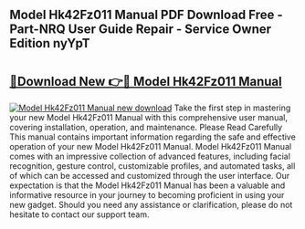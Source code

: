 ## Model Hk42Fz011 Manual PDF Download Free - Part-NRQ User Guide Repair - Service Owner Edition nyYpT

# <h2><a href="http://bc95372.oget.top/?id=Model+Hk42Fz011+Manual">🔗Download New 👉🔴 Model Hk42Fz011 Manual</a></h2>

[![Model Hk42Fz011 Manual new download](https://i.imgur.com/5g1atiW.png)](http://bc95372.oget.top/?id=Model+Hk42Fz011+Manual)
Take the first step in mastering your new Model Hk42Fz011 Manual with this comprehensive user manual, covering installation, operation, and maintenance. Please Read Carefully This manual contains important information regarding the safe and effective operation of your new Model Hk42Fz011 Manual. Model Hk42Fz011 Manual comes with an impressive collection of advanced features, including facial recognition, gesture control, customizable profiles, and automated tasks, all of which can be accessed and customized through the user interface. Our expectation is that the Model Hk42Fz011 Manual has been a valuable and informative resource in your journey to becoming proficient in using your new gadget. Should you need any assistance or clarification, please do not hesitate to contact our support team.
